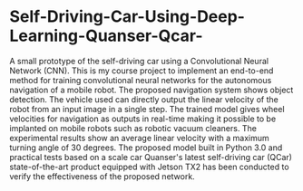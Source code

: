# Self-Driving-Car-Using-Deep-Learning-Quanser-Qcar-
A small prototype of the self-driving car using a Convolutional Neural Network (CNN). This is my course project to implement an end-to-end method for training convolutional neural networks for the autonomous navigation of a mobile robot. The proposed navigation system shows object detection. The vehicle used can directly output the linear velocity of the robot from an input image in a single step. The trained model gives wheel velocities for navigation as outputs in real-time making it possible to be implanted on mobile robots such as robotic vacuum cleaners. The experimental results show an average linear velocity with a maximum turning angle of 30 degrees. The proposed model built in Python 3.0 and practical tests based on a scale car Quanser's latest self-driving car (QCar) state-of-the-art product equipped with Jetson TX2 has been conducted to verify the effectiveness of the proposed network.




<!-- [![Self-Driving-Car-Using-Deep-Learning](https://img.youtube.com/vi/D8EmFgQnPuM/![Qcar](https://user-images.githubusercontent.com/70255794/189470119-d869dcb6-fbe1-454a-9a52-ff1610d11f55.jpeg))](https://www.youtube.com/watch?v=D8EmFgQnPuM) -->
